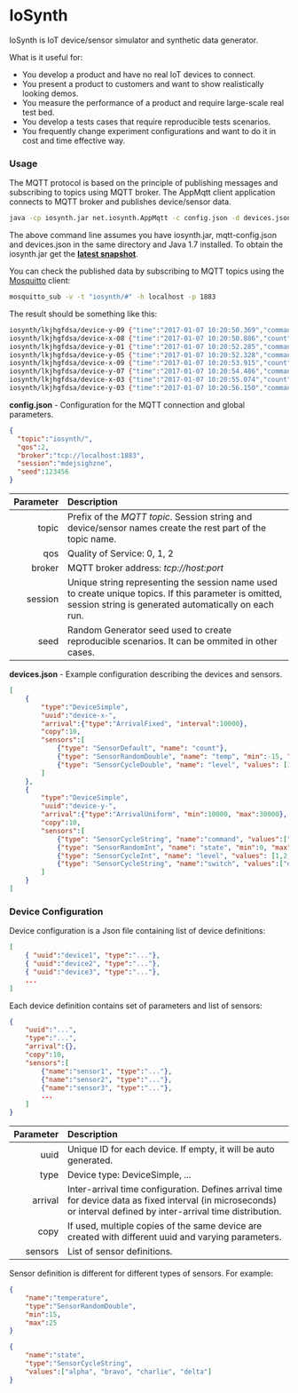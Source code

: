 # IoSynth

IoSynth is IoT device/sensor simulator and synthetic data generator.

What is it useful for:
-	You develop a product and have no real IoT devices to connect.
-	You present a product to customers and want to show realistically looking demos.
-	You measure the performance of a product and require large-scale real test bed.
-	You develop a tests cases that require reproducible tests scenarios.
-	You frequently change experiment configurations and want to do it in cost and time effective way. 

### Usage
The MQTT protocol is based on the principle of publishing messages and subscribing to topics using MQTT broker. The AppMqtt client application connects to MQTT broker and publishes device/sensor data. 
 ```sh
 java -cp iosynth.jar net.iosynth.AppMqtt -c config.json -d devices.json
 ```
The above command line assumes you have iosynth.jar, mqtt-config.json and devices.json in the same directory and Java 1.7 installed. To obtain the iosynth.jar get the [**latest snapshot**]().
 
You can check the published data by subscribing to MQTT topics using the [Mosquitto](http://mosquitto.org) client:

```sh
mosquitto_sub -v -t "iosynth/#" -h localhost -p 1883
```
 
The result should be something like this:
```sh
iosynth/lkjhgfdsa/device-y-09 {"time":"2017-01-07 10:20:50.369","command":"Echo","state":1,"level":3,"switch":"on"}
iosynth/lkjhgfdsa/device-x-08 {"time":"2017-01-07 10:20:50.886","count":179,"temp":-13.2980,"level":1.1000}
iosynth/lkjhgfdsa/device-y-01 {"time":"2017-01-07 10:20:52.285","command":"Bravo","state":2,"level":3,"switch":"on"}
iosynth/lkjhgfdsa/device-y-05 {"time":"2017-01-07 10:20:52.328","command":"Delta","state":0,"level":8,"switch":"on"}
iosynth/lkjhgfdsa/device-x-09 {"time":"2017-01-07 10:20:53.915","count":79,"temp":-1.0600,"level":8.3000}
iosynth/lkjhgfdsa/device-y-07 {"time":"2017-01-07 10:20:54.486","command":"Delta","state":2,"level":8,"switch":"off"}
iosynth/lkjhgfdsa/device-x-03 {"time":"2017-01-07 10:20:55.074","count":131,"temp":-2.9136,"level":1.1000}
iosynth/lkjhgfdsa/device-y-03 {"time":"2017-01-07 10:20:56.150","command":"Alfa","state":4,"level":2,"switch":"on"}
```

**config.json** - Configuration for the MQTT connection and global parameters.
```json
{
  "topic":"iosynth/",
  "qos":2,
  "broker":"tcp://localhost:1883",
  "session":"mdejsighzne",
  "seed":123456
}
```


|  Parameter    |  Description  |
| ------------:|:-------------|
| topic  | Prefix of the *MQTT topic*. Session string and device/sensor names create the rest part of the topic name. |
| qos      | Quality of Service: 0, 1, 2    |
| broker   | MQTT broker address: *tcp://host:port*   |
| session  | Unique string representing the session name used to create unique topics. If this parameter is omitted, session string is generated automatically on each run.|
| seed | Random Generator seed used to create reproducible scenarios. It can be ommited in other cases.

**devices.json** - Example configuration describing the devices and sensors.
```json
[
    {
        "type":"DeviceSimple",
        "uuid":"device-x-",
        "arrival":{"type":"ArrivalFixed", "interval":10000},
        "copy":10,
        "sensors":[
            {"type": "SensorDefault", "name": "count"},
            {"type": "SensorRandomDouble", "name": "temp", "min":-15, "max":3},
            {"type": "SensorCycleDouble", "name": "level", "values": [1.1,3.2,8.3,9.4]}
        ]
    },
    {
        "type":"DeviceSimple",
        "uuid":"device-y-",
        "arrival":{"type":"ArrivalUniform", "min":10000, "max":30000},
        "copy":10,
        "sensors":[
            {"type": "SensorCycleString", "name":"command", "values":["Alfa","Bravo","Charlie","Delta","Echo","Foxtrot"]},
            {"type": "SensorRandomInt", "name": "state", "min":0, "max":5},
            {"type": "SensorCycleInt", "name": "level", "values": [1,2,8,9,11,2,3,4]},
            {"type": "SensorCycleString", "name":"switch", "values":["on", "off"]}
        ]
    }
]
```


### Device Configuration

Device configuration is a Json file containing list of device definitions:
```json
[
	{ "uuid":"device1", "type":"..."},
	{ "uuid":"device2", "type":"..."},
	{ "uuid":"device3", "type":"..."},
	...
]
```

Each device definition contains set of parameters and list of sensors:
```json
{
	"uuid":"...",
	"type":"...",
	"arrival":{},
	"copy":10,
	"sensors":[
		{"name":"sensor1", "type":"..."},
		{"name":"sensor2", "type":"..."},
		{"name":"sensor3", "type":"..."},
		...
	]
}
```

|  Parameter    |  Description  |
| ------------:|:-------------|
| uuid  | Unique ID for each device. If empty, it will be auto generated. |
| type | Device type: DeviceSimple, ...    |
| arrival | Inter-arrival time configuration. Defines arrival time for device data as fixed interval (in microseconds) or interval defined by inter-arrival time distribution.|
| copy | If used, multiple copies of the same device are created with different uuid and varying parameters. |
| sensors | List of sensor definitions. |

Sensor definition is different for different types of sensors. For example:
```json
{
	"name":"temperature", 
	"type":"SensorRandomDouble", 
	"min":15, 
	"max":25
}
```

```json
{
	"name":"state", 
	"type":"SensorCycleString", 
	"values":["alpha", "bravo", "charlie", "delta"]
}
```



